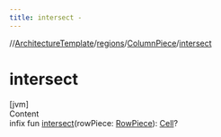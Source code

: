 ```yaml
---
title: intersect -
---
```

//[ArchitectureTemplate](../../index.md)/[regions](../index.md)/[ColumnPiece](index.md)/[intersect](intersect.md)



# intersect  
[jvm]  
Content  
infix fun [intersect](intersect.md)(rowPiece: [RowPiece](../-row-piece/index.md)): [Cell](../-cell/index.md)?  



